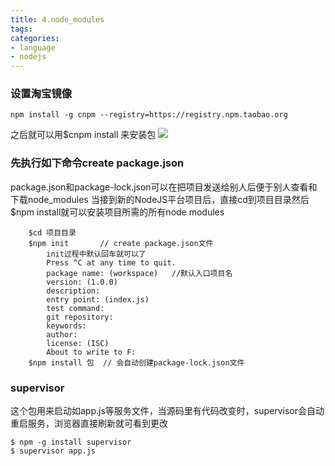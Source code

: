 ```yaml
---
title: 4.node_modules
tags:
categories:
- language
- nodejs
---
```


### 设置淘宝镜像

``` shell
npm install -g cnpm --registry=https://registry.npm.taobao.org
```
之后就可以用$cnpm install 来安装包
![](taobao_mirror.PNG)

### 先执行如下命令create package.json
package.json和package-lock.json可以在把项目发送给别人后便于别人查看和下载node_modules
当接到新的NodeJS平台项目后，直接cd到项目目录然后$npm install就可以安装项目所需的所有node modules

``` shell
	$cd 项目目录
	$npm init		// create package.json文件
		init过程中默认回车就可以了
		Press ^C at any time to quit.
		package name: (workspace)	//默认入口项目名
		version: (1.0.0)
		description:
		entry point: (index.js)
		test command:
		git repository:
		keywords:
		author:
		license: (ISC)
		About to write to F:
	$npm install 包	// 会自动创建package-lock.json文件
```

### supervisor
这个包用来启动如app.js等服务文件，当源码里有代码改变时，supervisor会自动重启服务，浏览器直接刷新就可看到更改
``` shell
$ npm -g install supervisor
$ supervisor app.js
```


